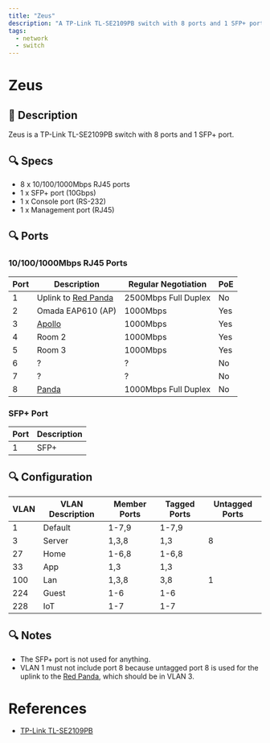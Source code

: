 ```yaml
---
title: "Zeus"
description: "A TP-Link TL-SE2109PB switch with 8 ports and 1 SFP+ port."
tags:
  - network
  - switch
---
```


# Zeus

## 📝 Description

Zeus is a TP-Link TL-SE2109PB switch with 8 ports and 1 SFP+ port.

## 🔍 Specs

- 8 x 10/100/1000Mbps RJ45 ports
- 1 x SFP+ port (10Gbps)
- 1 x Console port (RS-232)
- 1 x Management port (RJ45)

## 🔍 Ports

### 10/100/1000Mbps RJ45 Ports

| Port | Description                           | Regular Negotiation  | PoE |
| ---- | ------------------------------------- | -------------------- | --- |
| 1    | Uplink to [Red Panda](./red-panda.md) | 2500Mbps Full Duplex | No  |
| 2    | Omada EAP610 (AP)                     | 1000Mbps             | Yes |
| 3    | [Apollo](./apollo.md)                 | 1000Mbps             | Yes |
| 4    | Room 2                                | 1000Mbps             | Yes |
| 5    | Room 3                                | 1000Mbps             | Yes |
| 6    | ?                                     | ?                    | No  |
| 7    | ?                                     | ?                    | No  |
| 8    | [Panda](./panda.md)                   | 1000Mbps Full Duplex | No  |

### SFP+ Port

| Port | Description |
| ---- | ----------- |
| 1    | SFP+        |


## 🔍 Configuration

| VLAN | VLAN Description | Member Ports | Tagged Ports | Untagged Ports |
| ---- | ---------------- | ------------ | ------------ | -------------- |
| 1    | Default          | 1-7,9        | 1-7,9        |                |
| 3    | Server           | 1,3,8        | 1,3          | 8              |
| 27   | Home             | 1-6,8        | 1-6,8        |                |
| 33   | App              | 1,3          | 1,3          |                |
| 100  | Lan              | 1,3,8        | 3,8          | 1              |
| 224  | Guest            | 1-6          | 1-6          |                |
| 228  | IoT              | 1-7          | 1-7          |                |

## 🔍 Notes

- The SFP+ port is not used for anything.
- VLAN 1 must not include port 8 because untagged port 8 is used for the uplink to the [Red Panda](./red-panda.md), which should be in VLAN 3.

# References

- [TP-Link TL-SE2109PB](https://www.tp-link.com.cn/product_2787.html)
